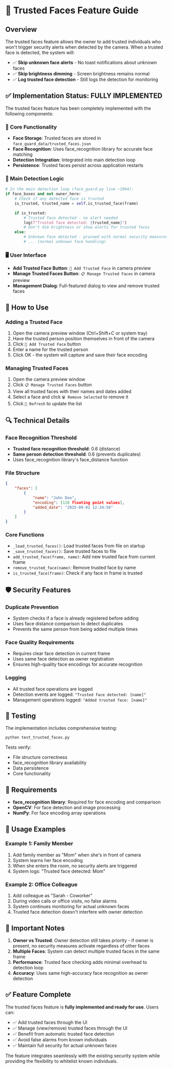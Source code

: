 # 👥 Trusted Faces Feature Guide

## Overview

The trusted faces feature allows the owner to add trusted individuals who won't trigger security alerts when detected by the camera. When a trusted face is detected, the system will:

- ✅ **Skip unknown face alerts** - No toast notifications about unknown faces
- ✅ **Skip brightness dimming** - Screen brightness remains normal
- ✅ **Log trusted face detection** - Still logs the detection for monitoring

## ✅ Implementation Status: **FULLY IMPLEMENTED**

The trusted faces feature has been completely implemented with the following components:

### 🔧 Core Functionality
- **Face Storage**: Trusted faces are stored in `face_guard_data/trusted_faces.json`
- **Face Recognition**: Uses face_recognition library for accurate face matching
- **Detection Integration**: Integrated into main detection loop
- **Persistence**: Trusted faces persist across application restarts

### 🎯 Main Detection Logic
```python
# In the main detection loop (face_guard.py line ~1904):
if face_boxes and not owner_here:
    # Check if any detected face is trusted
    is_trusted, trusted_name = self.is_trusted_face(frame)
    
    if is_trusted:
        # Trusted face detected - no alert needed
        log(f"Trusted face detected: {trusted_name}")
        # Don't dim brightness or show alerts for trusted faces
    else:
        # Unknown face detected - proceed with normal security measures
        # ... (normal unknown face handling)
```

### 🖥️ User Interface
- **Add Trusted Face Button**: `👥 Add Trusted Face` in camera preview
- **Manage Trusted Faces Button**: `📋 Manage Trusted Faces` in camera preview
- **Management Dialog**: Full-featured dialog to view and remove trusted faces

## 🚀 How to Use

### Adding a Trusted Face
1. Open the camera preview window (Ctrl+Shift+C or system tray)
2. Have the trusted person position themselves in front of the camera
3. Click `👥 Add Trusted Face` button
4. Enter a name for the trusted person
5. Click OK - the system will capture and save their face encoding

### Managing Trusted Faces
1. Open the camera preview window
2. Click `📋 Manage Trusted Faces` button
3. View all trusted faces with their names and dates added
4. Select a face and click `🗑️ Remove Selected` to remove it
5. Click `🔄 Refresh` to update the list

## 🔍 Technical Details

### Face Recognition Threshold
- **Trusted face recognition threshold**: 0.6 (distance)
- **Same person detection threshold**: 0.6 (prevents duplicates)
- Uses face_recognition library's face_distance function

### File Structure
```json
{
    "faces": [
        {
            "name": "John Doe",
            "encoding": [128 floating point values],
            "added_date": "2025-09-01 12:34:56"
        }
    ]
}
```

### Core Functions
- `_load_trusted_faces()`: Load trusted faces from file on startup
- `_save_trusted_faces()`: Save trusted faces to file
- `add_trusted_face(frame, name)`: Add new trusted face from current frame
- `remove_trusted_face(name)`: Remove trusted face by name
- `is_trusted_face(frame)`: Check if any face in frame is trusted

## 🛡️ Security Features

### Duplicate Prevention
- System checks if a face is already registered before adding
- Uses face distance comparison to detect duplicates
- Prevents the same person from being added multiple times

### Face Quality Requirements
- Requires clear face detection in current frame
- Uses same face detection as owner registration
- Ensures high-quality face encodings for accurate recognition

### Logging
- All trusted face operations are logged
- Detection events are logged: `"Trusted face detected: [name]"`
- Management operations logged: `"Added trusted face: [name]"`

## 🧪 Testing

The implementation includes comprehensive testing:

```bash
python test_trusted_faces.py
```

Tests verify:
- File structure correctness
- face_recognition library availability
- Data persistence
- Core functionality

## 🔧 Requirements

- **face_recognition library**: Required for face encoding and comparison
- **OpenCV**: For face detection and image processing
- **NumPy**: For face encoding array operations

## 📝 Usage Examples

### Example 1: Family Member
1. Add family member as "Mom" when she's in front of camera
2. System learns her face encoding
3. When she enters the room, no security alerts are triggered
4. System logs: "Trusted face detected: Mom"

### Example 2: Office Colleague
1. Add colleague as "Sarah - Coworker" 
2. During video calls or office visits, no false alarms
3. System continues monitoring for actual unknown faces
4. Trusted face detection doesn't interfere with owner detection

## 🚨 Important Notes

1. **Owner vs Trusted**: Owner detection still takes priority - if owner is present, no security measures activate regardless of other faces
2. **Multiple Faces**: System can detect multiple trusted faces in the same frame
3. **Performance**: Trusted face checking adds minimal overhead to detection loop
4. **Accuracy**: Uses same high-accuracy face recognition as owner detection

## ✅ Feature Complete

The trusted faces feature is **fully implemented and ready for use**. Users can:

- ✅ Add trusted faces through the UI
- ✅ Manage (view/remove) trusted faces through the UI  
- ✅ Benefit from automatic trusted face detection
- ✅ Avoid false alarms from known individuals
- ✅ Maintain full security for actual unknown faces

The feature integrates seamlessly with the existing security system while providing the flexibility to whitelist known individuals.